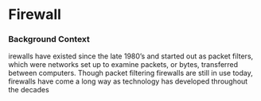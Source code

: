 # Firewall

### Background Context

irewalls have existed since the late 1980’s and started out as packet filters, which were networks set up to examine packets, or bytes, transferred between computers. Though packet filtering firewalls are still in use today, firewalls have come a long way as technology has developed throughout the decades
